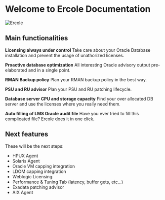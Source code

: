 <style>

.home .feature h2 {
font-size: 1.2rem;
}

.home .feature p {
line-height: 1.0;;
}

.home .hero .description{
line-height: 1.0;;
}

</style>


# Welcome to Ercole Documentation

![Ercole](/logo.png "Ercole")

## Main functionalities

**Licensing always under control**
Take care about your Oracle Database installation and prevent the usage of unathorized licenses.

**Proactive database optimization**
All interesting Oracle advisory output pre-elaborated and in a single point.

**RMAN Backup policy**
Plan your RMAN backup policy in the best way.

**PSU and RU advisor**
Plan your PSU and RU patching lifecycle.

**Database server CPU and storage capacity**
Find your over allocated DB server and use the licenses where you really need them.

**Auto filling of LMS Oracle audit file**
Have you ever tried to fill this complicated file? Ercole does it in one click.

## Next features

These will be the next steps:

* HPUX Agent
* Solaris Agent
* Oracle VM capping integration
* LDOM capping integration
* Weblogic Licensing
* Performance & Tuning Tab (latency, buffer gets, etc...)
* Exadata patching advisor
* AIX Agent